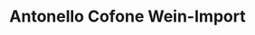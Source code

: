---
title: "Antonello Cofone Wein-Import"
url: /muelheim-kaerlich/antonello-cofone-wein-import/
shop: Wein
---